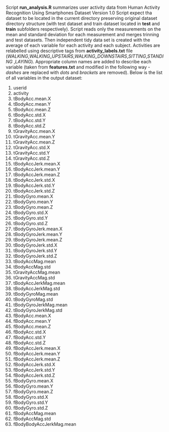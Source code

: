 Script **run_analysis.R** summarizes user activity data from Human Activity Recognition Using Smartphones Dataset Version 1.0 Script expect tha dataset to be located in the current directory preserving original dataset directory structure (with
test dataset and train dataset located in **test** and **train** subfolders respectively). Script reads only the measurements on the mean and standard deviation for each measurement and merges trinning and test datasets. Then independent tidy data set is created with the average of each variable for each activity and each subject. Activities are relabelled using 
descriptive tags from **activity_labels.txt** file (*WALKING*,*WALKING_UPSTAIRS*,*WALKING_DOWNSTAIRS*,*SITTING*,*STANDING*
,*LAYING*). Appropriate column names are added to describe each variable (taken from **features.txt** and modified in the 
following way - *dashes* are replaced with *dots* and *brackets* are removed). Below is the list of all variables in the output dataset:

1. userid
2. activity
3. tBodyAcc.mean.X
4. tBodyAcc.mean.Y
5. tBodyAcc.mean.Z
6. tBodyAcc.std.X
7. tBodyAcc.std.Y
8. tBodyAcc.std.Z
9. tGravityAcc.mean.X
10. tGravityAcc.mean.Y
11. tGravityAcc.mean.Z
12. tGravityAcc.std.X
13. tGravityAcc.std.Y
14. tGravityAcc.std.Z
15. tBodyAccJerk.mean.X
16. tBodyAccJerk.mean.Y
17. tBodyAccJerk.mean.Z
18. tBodyAccJerk.std.X
19. tBodyAccJerk.std.Y
20. tBodyAccJerk.std.Z
21. tBodyGyro.mean.X
22. tBodyGyro.mean.Y
23. tBodyGyro.mean.Z
24. tBodyGyro.std.X
25. tBodyGyro.std.Y
26. tBodyGyro.std.Z
27. tBodyGyroJerk.mean.X
28. tBodyGyroJerk.mean.Y
29. tBodyGyroJerk.mean.Z
30. tBodyGyroJerk.std.X
31. tBodyGyroJerk.std.Y
32. tBodyGyroJerk.std.Z
33. tBodyAccMag.mean
34. tBodyAccMag.std
35. tGravityAccMag.mean
36. tGravityAccMag.std
37. tBodyAccJerkMag.mean
38. tBodyAccJerkMag.std
39. tBodyGyroMag.mean
40. tBodyGyroMag.std
41. tBodyGyroJerkMag.mean
42. tBodyGyroJerkMag.std
43. fBodyAcc.mean.X
44. fBodyAcc.mean.Y
45. fBodyAcc.mean.Z
46. fBodyAcc.std.X
47. fBodyAcc.std.Y
48. fBodyAcc.std.Z
49. fBodyAccJerk.mean.X
50. fBodyAccJerk.mean.Y
51. fBodyAccJerk.mean.Z
52. fBodyAccJerk.std.X
53. fBodyAccJerk.std.Y
54. fBodyAccJerk.std.Z
55. fBodyGyro.mean.X
56. fBodyGyro.mean.Y
57. fBodyGyro.mean.Z
58. fBodyGyro.std.X
59. fBodyGyro.std.Y
60. fBodyGyro.std.Z
61. fBodyAccMag.mean
62. fBodyAccMag.std
63. fBodyBodyAccJerkMag.mean